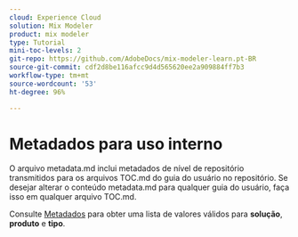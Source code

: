 ```yaml
---
cloud: Experience Cloud
solution: Mix Modeler
product: mix modeler
type: Tutorial
mini-toc-levels: 2
git-repo: https://github.com/AdobeDocs/mix-modeler-learn.pt-BR
source-git-commit: cdf2d8be116afcc9d4d565620ee2a909884ff7b3
workflow-type: tm+mt
source-wordcount: '53'
ht-degree: 96%

---
```



# Metadados para uso interno

O arquivo metadata.md inclui metadados de nível de repositório transmitidos para os arquivos TOC.md do guia do usuário no repositório. Se desejar alterar o conteúdo metadata.md para qualquer guia do usuário, faça isso em qualquer arquivo TOC.md.

Consulte [Metadados](https://experienceleague.adobe.com/docs/authoring-guide-exl/using/editing/user-guide-setup/metadata.html) para obter uma lista de valores válidos para **solução**, **produto** e **tipo**.
